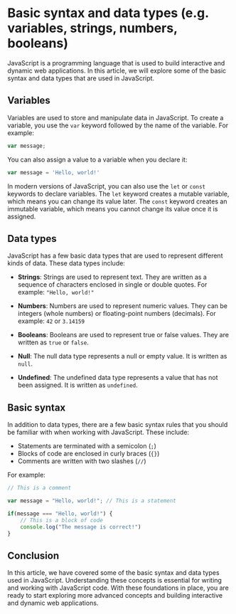 # Basic syntax and data types (e.g. variables, strings, numbers, booleans)
JavaScript is a programming language that is used to build interactive and dynamic web applications. In this article, we will explore some of the basic syntax and data types that are used in JavaScript.

## Variables

Variables are used to store and manipulate data in JavaScript. To create a variable, you use the `var` keyword followed by the name of the variable. For example:

```javascript
var message;
```

You can also assign a value to a variable when you declare it:

``` javascript
var message = 'Hello, world!'
```

In modern versions of JavaScript, you can also use the `let` or `const` keywords to declare variables. The `let` keyword creates a mutable variable, which means you can change its value later. The `const` keyword creates an immutable variable, which means you cannot change its value once it is assigned.

## Data types

JavaScript has a few basic data types that are used to represent different kinds of data. These data types include:

-   **Strings**: Strings are used to represent text. They are written as a sequence of characters enclosed in single or double quotes. For example: `"Hello, world!"`
    
-   **Numbers**: Numbers are used to represent numeric values. They can be integers (whole numbers) or floating-point numbers (decimals). For example: `42` or `3.14159`
    
-   **Booleans**: Booleans are used to represent true or false values. They are written as `true` or `false`.
    
-   **Null**: The null data type represents a null or empty value. It is written as `null`.
    
-   **Undefined**: The undefined data type represents a value that has not been assigned. It is written as `undefined`.
    

## Basic syntax

In addition to data types, there are a few basic syntax rules that you should be familiar with when working with JavaScript. These include:

-   Statements are terminated with a semicolon (`;`)
-   Blocks of code are enclosed in curly braces (`{}`)
-   Comments are written with two slashes (`//`)

For example:

```javascript
// This is a comment

var message = "Hello, world!"; // This is a statement

if(message === "Hello, world!") {
	// This is a block of code
	console.log("The message is correct!")
}
```

## Conclusion

In this article, we have covered some of the basic syntax and data types used in JavaScript. Understanding these concepts is essential for writing and working with JavaScript code. With these foundations in place, you are ready to start exploring more advanced concepts and building interactive and dynamic web applications.